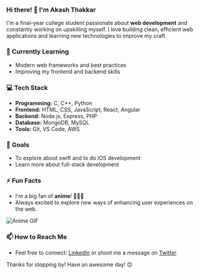 ### Hi there! 👋 I'm Akash Thakkar

I'm a final-year college student passionate about **web development** and constantly working on upskilling myself. I love building clean, efficient web applications and learning new technologies to improve my craft.

### 🌱 Currently Learning
- Modern web frameworks and best practices
- Improving my frontend and backend skills

### 💻 Tech Stack
- **Programming:** C, C++, Python
- **Frontend:** HTML, CSS, JavaScript, React, Angular
- **Backend:** Node.js, Express, PHP
- **Database:** MongoDB, MySQL
- **Tools:** Git, VS Code, AWS

### 🎯 Goals
- To explore about swift and to do iOS development
- Learn more about full-stack development

### ⚡ Fun Facts
- I'm a big fan of **anime**! 🐉👒✨
- Always excited to explore new ways of enhancing user experiences on the web.

![Anime GIF](https://media.giphy.com/media/13k4VSc3ngLPUY/giphy.gif)

### 📫 How to Reach Me
- Feel free to connect: [LinkedIn](https://www.linkedin.com/in/akash3010/) or shoot me a message on [Twitter](https://x.com/_at_30).

Thanks for stopping by! Have an awesome day! 😊
